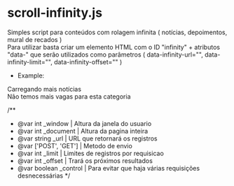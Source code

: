 scroll-infinity.js
==================

Simples script para conteúdos com rolagem infinita ( notícias, depoimentos, mural de recados )<br />
Para utilizar basta criar um elemento HTML com o ID "infinity" + atributos "data-" que serão utilizados como parâmetros ( data-infinity-url="", data-infinity-limit="", data-infinity-offset="" )

 * Example:
 
<div id="infinity" data-infinity-url="infinity/news" data-infinity-limit="3" data-infinity-offset="3"></div>
<div class="infinity-load">
    <span>Carregando mais notícias</span>
</div>

<div class="infinity-finish">
    <span>Não temos mais vagas para esta categoria</span>
</div>

/**
 * @var int _window       | Altura da janela do usuario
 * @var int _document     | Altura da pagina inteira
 * @var string _url       | URL que retornará os registros
 * @var ['POST', 'GET']   | Metodo de envio
 * @var int _limit        | Limites de registros por requisicao
 * @var int _offset       | Trará os próximos resultados
 * @var boolean _control  | Para evitar que haja várias requisições desnecessárias
 */
